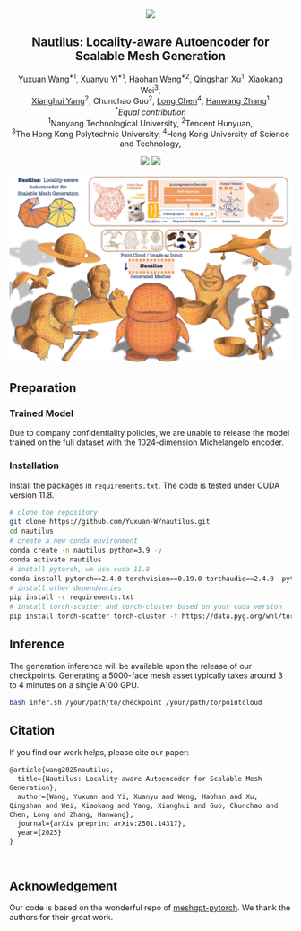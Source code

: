 <p align="center">
  <img src="figures/logo_vb.png" align="center" width="50%">
  
  <h2 align="center"><strong>Nautilus: Locality-aware Autoencoder for Scalable Mesh Generation</strong></h2>

  <p align="center">
    <a href='yuxuanw.me'>Yuxuan Wang</a><sup>*1</sup>,</span>
    <a href='https://yxymessi.github.io'>Xuanyu Yi</a><sup>*1</sup>,</span>
    <a href='https://whaohan.github.io'>Haohan Weng</a><sup>*2</sup>,</span>
    <a href='https://ghixu.github.io'>Qingshan Xu</a><sup>1</sup>,</span>
    Xiaokang Wei<sup>3</sup>,</span>
    <br>
    <a href='https://xianghui-yang.netlify.app'>Xianghui Yang</a><sup>2</sup>,</span>
    Chunchao Guo<sup>2</sup>,</span>
    <a href='https://zjuchenlong.github.io'>Long Chen</a><sup>4</sup>,</span>
    <a href='https://mreallab.github.io/index.html'>Hanwang Zhang</a><sup>1</sup>
    <br>
    <sup>*</sup><em>Equal contribution</em>
    <br>
    <sup>1</sup>Nanyang Technological University,
    <sup>2</sup>Tencent Hunyuan,
    <br>
    <sup>3</sup>The Hong Kong Polytechnic University,
    <sup>4</sup>Hong Kong University of Science and Technology,

</p>

<div align="center">

<a href='https://nautilusmeshgen.github.io'><img src='https://img.shields.io/badge/Project-Page-green'></a> 
<a href='https://arxiv.org/abs/2501.14317'><img src='https://img.shields.io/badge/arXiv-2501.14317-b31b1b.svg'></a> 

</div>

<!-- # Nautilus: Locality-aware Autoencoder for Scalable Mesh Generation

<a href='https://nautilusmeshgen.github.io'><img src='https://img.shields.io/badge/Project-Page-blue'></a> 
<a href='https://arxiv.org/abs/2501.14317'><img src='https://img.shields.io/badge/arXiv-2501.14317-b31b1b.svg'></a>  -->
   

<!-- ### [Project Page](https://nautilusmeshgen.github.io) | [Paper](https://arxiv.org/abs/2501.14317) -->

<!-- Yuxuan Wang*, Xuanyu Yi*, Haohan Weng*, Qingshan Xu, Xiaokang Wei, 

Xianghui Yang, Chunchao Guo, Long Chen, Hanwang Zhang

(_*Equal Contribution_)

Nanyang Technological University, Tencent Hunyuan, 

The Hong Kong Polytechnic University, Hong Kong University of Science and Technology -->

![image](https://github.com/Yuxuan-W/Nautilus/blob/main/figures/representative_img.jpg)

## Preparation

### Trained Model

Due to company confidentiality policies,
we are unable to release the model trained on the full dataset with the 1024-dimension Michelangelo encoder.

### Installation

Install the packages in `requirements.txt`. The code is tested under CUDA version 11.8.

```bash
# clone the repository
git clone https://github.com/Yuxuan-W/nautilus.git
cd nautilus
# create a new conda environment
conda create -n nautilus python=3.9 -y
conda activate nautilus
# install pytorch, we use cuda 11.8
conda install pytorch==2.4.0 torchvision==0.19.0 torchaudio==2.4.0  pytorch-cuda=11.8 -c pytorch -c nvidia -y
# install other dependencies
pip install -r requirements.txt
# install torch-scatter and torch-cluster based on your cuda version
pip install torch-scatter torch-cluster -f https://data.pyg.org/whl/torch-2.4.0+cu118.html
```

## Inference

The generation inference will be available upon the release of our checkpoints.
Generating a 5000-face mesh asset typically takes around 3 to 4 minutes on a single A100 GPU.

```bash
bash infer.sh /your/path/to/checkpoint /your/path/to/pointcloud
```

## Citation

If you find our work helps, please cite our paper:
```
@article{wang2025nautilus,
  title={Nautilus: Locality-aware Autoencoder for Scalable Mesh Generation},
  author={Wang, Yuxuan and Yi, Xuanyu and Weng, Haohan and Xu, Qingshan and Wei, Xiaokang and Yang, Xianghui and Guo, Chunchao and Chen, Long and Zhang, Hanwang},
  journal={arXiv preprint arXiv:2501.14317},
  year={2025}
}
```

<br/>

## Acknowledgement
Our code is based on the wonderful repo of [meshgpt-pytorch](https://github.com/lucidrains/meshgpt-pytorch). 
We thank the authors for their great work.

